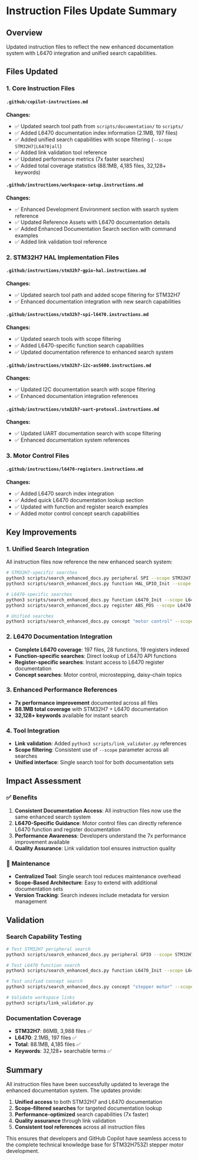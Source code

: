 # Instruction Files Update Summary

## Overview
Updated instruction files to reflect the new enhanced documentation system with L6470 integration and unified search capabilities.

## Files Updated

### 1. **Core Instruction Files**

#### `.github/copilot-instructions.md`
**Changes:**
- ✅ Updated search tool path from `scripts/documentation/` to `scripts/`
- ✅ Added L6470 documentation index information (2.1MB, 197 files)
- ✅ Added unified search capabilities with scope filtering (`--scope STM32H7|L6470|all`)
- ✅ Added link validation tool reference
- ✅ Updated performance metrics (7x faster searches)
- ✅ Added total coverage statistics (88.1MB, 4,185 files, 32,128+ keywords)

#### `.github/instructions/workspace-setup.instructions.md`
**Changes:**
- ✅ Enhanced Development Environment section with search system reference
- ✅ Updated Reference Assets with L6470 documentation details
- ✅ Added Enhanced Documentation Search section with command examples
- ✅ Added link validation tool reference

### 2. **STM32H7 HAL Implementation Files**

#### `.github/instructions/stm32h7-gpio-hal.instructions.md`
**Changes:**
- ✅ Updated search tool path and added scope filtering for STM32H7
- ✅ Enhanced documentation integration with new search capabilities

#### `.github/instructions/stm32h7-spi-l6470.instructions.md`
**Changes:**
- ✅ Updated search tools with scope filtering
- ✅ Added L6470-specific function search capabilities
- ✅ Updated documentation reference to enhanced search system

#### `.github/instructions/stm32h7-i2c-as5600.instructions.md`
**Changes:**
- ✅ Updated I2C documentation search with scope filtering
- ✅ Enhanced documentation integration references

#### `.github/instructions/stm32h7-uart-protocol.instructions.md`
**Changes:**
- ✅ Updated UART documentation search with scope filtering
- ✅ Enhanced documentation system references

### 3. **Motor Control Files**

#### `.github/instructions/l6470-registers.instructions.md`
**Changes:**
- ✅ Added L6470 search index integration
- ✅ Added quick L6470 documentation lookup section
- ✅ Updated with function and register search examples
- ✅ Added motor control concept search capabilities

## Key Improvements

### 1. **Unified Search Integration**
All instruction files now reference the new enhanced search system:
```bash
# STM32H7-specific searches
python3 scripts/search_enhanced_docs.py peripheral SPI --scope STM32H7
python3 scripts/search_enhanced_docs.py function HAL_GPIO_Init --scope STM32H7

# L6470-specific searches  
python3 scripts/search_enhanced_docs.py function L6470_Init --scope L6470
python3 scripts/search_enhanced_docs.py register ABS_POS --scope L6470

# Unified searches
python3 scripts/search_enhanced_docs.py concept "motor control" --scope all
```

### 2. **L6470 Documentation Integration**
- **Complete L6470 coverage**: 197 files, 28 functions, 19 registers indexed
- **Function-specific searches**: Direct lookup of L6470 API functions
- **Register-specific searches**: Instant access to L6470 register documentation
- **Concept searches**: Motor control, microstepping, daisy-chain topics

### 3. **Enhanced Performance References**
- **7x performance improvement** documented across all files
- **88.1MB total coverage** with STM32H7 + L6470 documentation
- **32,128+ keywords** available for instant search

### 4. **Tool Integration**
- **Link validation**: Added `python3 scripts/link_validator.py` references
- **Scope filtering**: Consistent use of `--scope` parameter across all searches
- **Unified interface**: Single search tool for both documentation sets

## Impact Assessment

### ✅ **Benefits**
1. **Consistent Documentation Access**: All instruction files now use the same enhanced search system
2. **L6470-Specific Guidance**: Motor control files can directly reference L6470 function and register documentation
3. **Performance Awareness**: Developers understand the 7x performance improvement available
4. **Quality Assurance**: Link validation tool ensures instruction quality

### 🔄 **Maintenance**
- **Centralized Tool**: Single search tool reduces maintenance overhead
- **Scope-Based Architecture**: Easy to extend with additional documentation sets
- **Version Tracking**: Search indexes include metadata for version management

## Validation

### Search Capability Testing
```bash
# Test STM32H7 peripheral search
python3 scripts/search_enhanced_docs.py peripheral GPIO --scope STM32H7

# Test L6470 function search
python3 scripts/search_enhanced_docs.py function L6470_Init --scope L6470

# Test unified concept search
python3 scripts/search_enhanced_docs.py concept "stepper motor" --scope all

# Validate workspace links
python3 scripts/link_validator.py
```

### Documentation Coverage
- **STM32H7**: 86MB, 3,988 files ✅
- **L6470**: 2.1MB, 197 files ✅  
- **Total**: 88.1MB, 4,185 files ✅
- **Keywords**: 32,128+ searchable terms ✅

## Summary

All instruction files have been successfully updated to leverage the enhanced documentation system. The updates provide:

1. **Unified access** to both STM32H7 and L6470 documentation
2. **Scope-filtered searches** for targeted documentation lookup
3. **Performance-optimized** search capabilities (7x faster)
4. **Quality assurance** through link validation
5. **Consistent tool references** across all instruction files

This ensures that developers and GitHub Copilot have seamless access to the complete technical knowledge base for STM32H753ZI stepper motor development.
